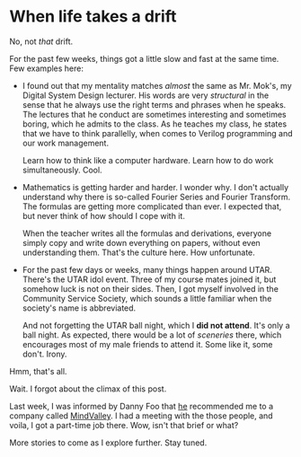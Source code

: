 When life takes a drift
===

No, not *that* drift.

For the past few weeks, things got a little slow and fast at the same time. Few examples here:

- I found out that my mentality matches *almost* the same as Mr. Mok's, my Digital System Design lecturer. His words are very *structural* in the sense that he always use the right terms and phrases when he speaks. The lectures that he conduct are sometimes interesting and sometimes boring, which he admits to the class. As he teaches my class, he states that we have to think parallelly, when comes to Verilog programming and our work management.

	Learn how to think like a computer hardware. Learn how to do work simultaneously. Cool.

- Mathematics is getting harder and harder. I wonder why. I don't actually understand why there is so-called Fourier Series and Fourier Transform. The formulas are getting more complicated than ever. I expected that, but never think of how should I cope with it.

	When the teacher writes all the formulas and derivations, everyone simply copy and write down everything on papers, without even understanding them. That's the culture here. How unfortunate.

- For the past few days or weeks, many things happen around UTAR. There's the UTAR idol event. Three of my course mates joined it, but somehow luck is not on their sides. Then, I got myself involved in the Community Service Society, which sounds a little familiar when the society's name is abbreviated.

	And not forgetting the UTAR ball night, which I **did not attend**. It's only a ball night. As expected, there would be a lot of *sceneries* there, which encourages most of my male friends to attend it. Some like it, some don't. Irony.

Hmm, that's all.

Wait. I forgot about the climax of this post.

Last week, I was informed by Danny Foo that [he](http://dannyfoo.com/ "Websites Made Simple") recommended me to a company called [MindValley](http://mindvalley.com/). I had a meeting with the those people, and voila, I got a part-time job there. Wow, isn't that brief or what?

More stories to come as I explore further. Stay tuned.